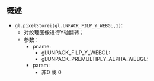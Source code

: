 ## 概述

* `gl.pixelStorei(gl.UNPACK_FILP_Y_WEBGL,1)`:
  - 对纹理图像进行Y轴翻转；
  - 参数：
    - pname:
      - gl.UNPACK_FILP_Y_WEBGL:
      - gl.UNPACK_PREMULTIPLY_ALPHA_WEBGL: 
    - param:
      - 非0 或 0